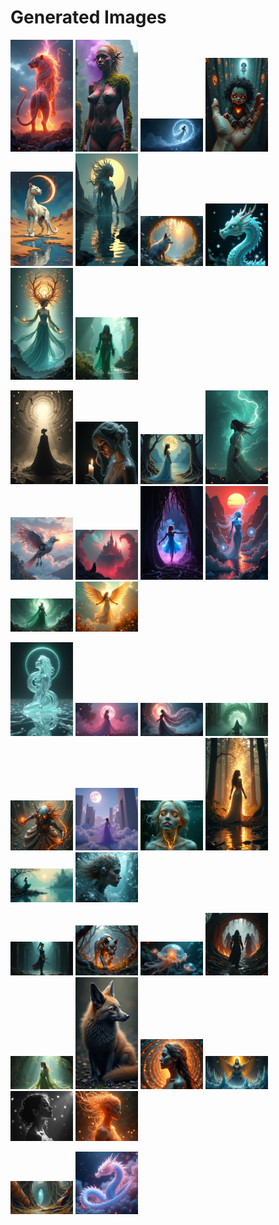 # Generated Images



<img src="2025_06_26_01.png" width="100"/> <img src="2025_06_26_02.png" width="100"/> <img src="2025_06_26_03.png" width="100"/> <img src="2025_06_26_04.png" width="100"/> <img src="2025_06_26_05.png" width="100"/> <img src="2025_06_26_06.png" width="100"/> <img src="2025_06_26_07.png" width="100"/> <img src="2025_06_26_08.png" width="100"/> <img src="2025_06_26_09.png" width="100"/> <img src="2025_06_26_10.png" width="100"/>

<img src="2025_06_26_11.png" width="100"/> <img src="2025_06_26_12.png" width="100"/> <img src="2025_06_26_13.png" width="100"/> <img src="2025_06_26_14.png" width="100"/> <img src="2025_06_26_15.png" width="100"/> <img src="2025_06_26_16.png" width="100"/> <img src="2025_06_26_17.png" width="100"/> <img src="2025_06_26_18.png" width="100"/> <img src="2025_06_26_19.png" width="100"/> <img src="2025_06_26_20.png" width="100"/>

<img src="2025_06_26_21.png" width="100"/> <img src="2025_06_26_22.png" width="100"/> <img src="2025_06_26_23.png" width="100"/> <img src="2025_06_26_24.png" width="100"/> <img src="2025_06_26_25.png" width="100"/> <img src="2025_06_26_26.png" width="100"/> <img src="2025_06_26_27.png" width="100"/> <img src="2025_06_26_28.png" width="100"/> <img src="2025_06_26_29.png" width="100"/> <img src="2025_06_26_30.png" width="100"/>

<img src="2025_06_26_31.png" width="100"/> <img src="2025_06_26_32.png" width="100"/> <img src="2025_06_26_33.png" width="100"/> <img src="2025_06_26_34.png" width="100"/> <img src="2025_06_26_35.png" width="100"/> <img src="2025_06_26_36.png" width="100"/> <img src="2025_06_26_37.png" width="100"/> <img src="2025_06_26_38.png" width="100"/> <img src="2025_06_26_39.png" width="100"/> <img src="2025_06_26_40.png" width="100"/>

<img src="2025_06_26_41.png" width="100"/> <img src="2025_06_26_42.png" width="100"/>
